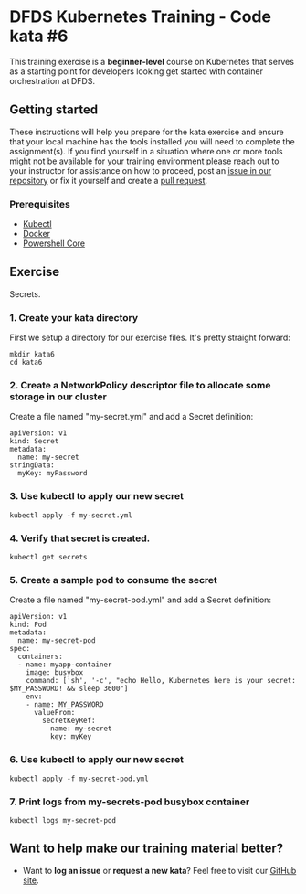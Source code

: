 DFDS Kubernetes Training - Code kata #6
======================================

This training exercise is a **beginner-level** course on Kubernetes that serves as a starting point for developers looking get started with container orchestration at DFDS.

## Getting started
These instructions will help you prepare for the kata exercise and ensure that your local machine has the tools installed you will need to complete the assignment(s). If you find yourself in a situation where one or more tools might not be available for your training environment please reach out to your instructor for assistance on how to proceed, post an [issue in our repository](https://github.com/dfds/dojo/issues) or fix it yourself and create a [pull request](https://github.com/dfds/dojo/pulls).

### Prerequisites
* [Kubectl](https://kubernetes.io/docs/tasks/tools/install-kubectl/)
* [Docker](https://www.docker.com/products/docker-desktop)
* [Powershell Core](https://docs.microsoft.com/en-us/powershell/scripting/install/installing-powershell?view=powershell-6)

## Exercise
Secrets.

### 1. Create your kata directory
First we setup a directory for our exercise files. It's pretty straight forward:

```
mkdir kata6
cd kata6
```

### 2. Create a NetworkPolicy descriptor file to allocate some storage in our cluster
Create a file named "my-secret.yml" and add a Secret definition:

```
apiVersion: v1
kind: Secret
metadata:
  name: my-secret
stringData:
  myKey: myPassword
```

### 3. Use kubectl to apply our new secret
`kubectl apply -f my-secret.yml`

### 4. Verify that secret is created.
`kubectl get secrets`

### 5. Create a sample pod to consume the secret
Create a file named "my-secret-pod.yml" and add a Secret definition:

```
apiVersion: v1
kind: Pod
metadata:
  name: my-secret-pod
spec:
  containers:
  - name: myapp-container
    image: busybox
    command: ['sh', '-c', "echo Hello, Kubernetes here is your secret: $MY_PASSWORD! && sleep 3600"]
    env:
    - name: MY_PASSWORD
      valueFrom:
        secretKeyRef:
          name: my-secret
          key: myKey
```

### 6. Use kubectl to apply our new secret
`kubectl apply -f my-secret-pod.yml`

### 7. Print logs from my-secrets-pod busybox container
`kubectl logs my-secret-pod`

## Want to help make our training material better?
 * Want to **log an issue** or **request a new kata**? Feel free to visit our [GitHub site](https://github.com/dfds/dojo/issues). 